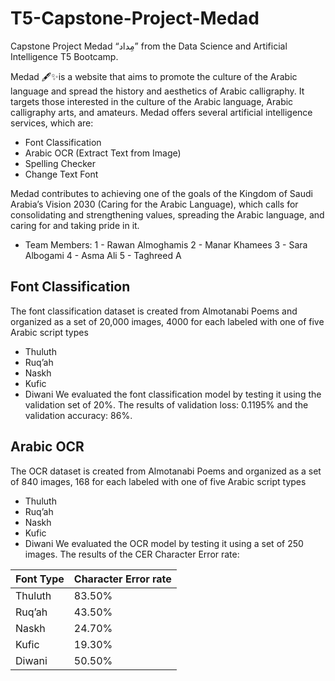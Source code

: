 # T5-Capstone-Project-Medad
Capstone Project Medad “مِداد” from the Data Science and Artificial Intelligence T5 Bootcamp.

Medad 🖋️✨is a website that aims to promote the culture of the Arabic language and spread the history and aesthetics of Arabic calligraphy. It targets those interested in the culture of the Arabic language, Arabic calligraphy arts, and amateurs. Medad offers several artificial intelligence services, which are:
- Font Classification 
- Arabic OCR (Extract Text from Image)
- Spelling Checker 
- Change Text Font

Medad contributes to achieving one of the goals of the Kingdom of Saudi Arabia’s Vision 2030 (Caring for the Arabic Language), which calls for consolidating and strengthening values, spreading the Arabic language, and caring for and taking pride in it.

- Team Members:
 1 - Rawan Almoghamis
 2 - Manar Khamees
 3 - Sara Albogami
 4 - Asma Ali
 5 - Taghreed A

## Font Classification
The font classification dataset is created from Almotanabi Poems and organized as a set of 20,000 images, 4000 for each labeled with one of five Arabic script types
- Thuluth
- Ruq’ah
- Naskh
- Kufic
- Diwani
We evaluated the font classification model by testing it using the validation set of 20%. The results of validation loss: 0.1195% and the validation accuracy: 86%.

## Arabic OCR
The OCR dataset is created from Almotanabi Poems and organized as a set of 840 images, 168 for each labeled with one of five Arabic script types
- Thuluth
- Ruq’ah
- Naskh
- Kufic
- Diwani
We evaluated the OCR model by testing it using a set of 250 images. The results of the CER Character Error rate:



| Font Type | Character Error rate |
| --- | --- |
| Thuluth | 83.50% |
| Ruq’ah  | 43.50% |
| Naskh   | 24.70% |
| Kufic   | 19.30% |
| Diwani  | 50.50% |

